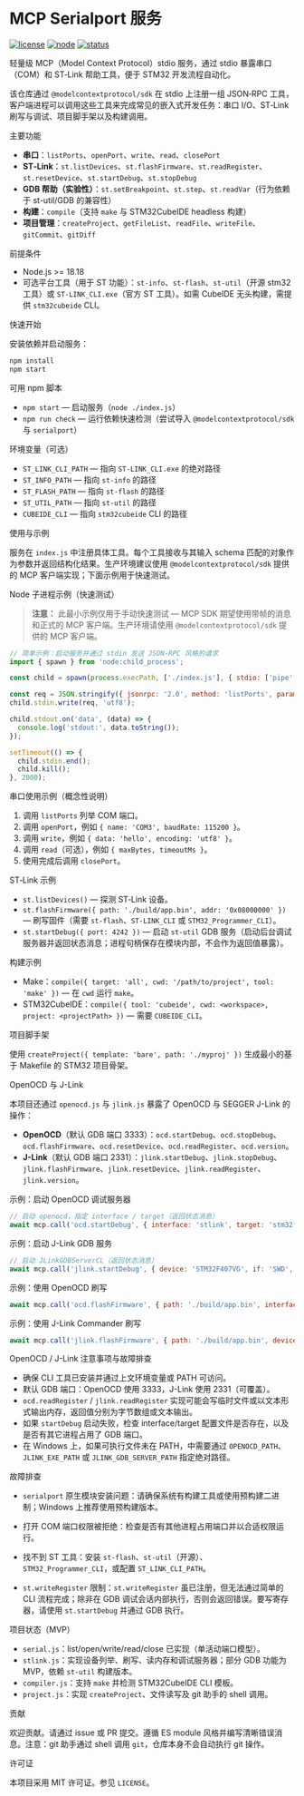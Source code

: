 <!--
  自动更新的 README - 中文
  目的：为中文使用者提供一致的安装、使用与示例说明。
-->

# MCP Serialport 服务

[![license](https://img.shields.io/badge/license-MIT-blue.svg)](LICENSE) [![node](https://img.shields.io/badge/node-%3E%3D18.18-brightgreen)](https://nodejs.org/) [![status](https://img.shields.io/badge/status--placeholder-lightgrey)](#)

轻量级 MCP（Model Context Protocol）stdio 服务，通过 stdio 暴露串口（COM）和 ST‑Link 帮助工具，便于 STM32 开发流程自动化。

该仓库通过 `@modelcontextprotocol/sdk` 在 stdio 上注册一组 JSON‑RPC 工具，客户端进程可以调用这些工具来完成常见的嵌入式开发任务：串口 I/O、ST‑Link 刷写与调试、项目脚手架以及构建调用。

主要功能

- **串口**：`listPorts`、`openPort`、`write`、`read`、`closePort`
- **ST‑Link**：`st.listDevices`、`st.flashFirmware`、`st.readRegister`、`st.resetDevice`、`st.startDebug`、`st.stopDebug`
- **GDB 帮助（实验性）**：`st.setBreakpoint`、`st.step`、`st.readVar`（行为依赖于 st-util/GDB 的兼容性）
- **构建**：`compile`（支持 `make` 与 STM32CubeIDE headless 构建）
- **项目管理**：`createProject`、`getFileList`、`readFile`、`writeFile`、`gitCommit`、`gitDiff`

前提条件

- Node.js >= 18.18
- 可选平台工具（用于 ST 功能）：`st-info`、`st-flash`、`st-util`（开源 stm32 工具）或 `ST-LINK_CLI.exe`（官方 ST 工具）。如需 CubeIDE 无头构建，需提供 `stm32cubeide` CLI。

快速开始

安装依赖并启动服务：

```bash
npm install
npm start
```

可用 npm 脚本

- `npm start` — 启动服务（`node ./index.js`）
- `npm run check` — 运行依赖快速检测（尝试导入 `@modelcontextprotocol/sdk` 与 `serialport`）

环境变量（可选）

- `ST_LINK_CLI_PATH` — 指向 `ST-LINK_CLI.exe` 的绝对路径
- `ST_INFO_PATH` — 指向 `st-info` 的路径
- `ST_FLASH_PATH` — 指向 `st-flash` 的路径
- `ST_UTIL_PATH` — 指向 `st-util` 的路径
- `CUBEIDE_CLI` — 指向 `stm32cubeide` CLI 的路径

使用与示例

服务在 `index.js` 中注册具体工具。每个工具接收与其输入 schema 匹配的对象作为参数并返回结构化结果。生产环境建议使用 `@modelcontextprotocol/sdk` 提供的 MCP 客户端实现；下面示例用于快速测试。

Node 子进程示例（快速测试）

> **注意：** 此最小示例仅用于手动快速测试 — MCP SDK 期望使用带帧的消息和正式的 MCP 客户端。生产环境请使用 `@modelcontextprotocol/sdk` 提供的 MCP 客户端。

```javascript
// 简单示例：启动服务并通过 stdin 发送 JSON-RPC 风格的请求
import { spawn } from 'node:child_process';

const child = spawn(process.execPath, ['./index.js'], { stdio: ['pipe', 'pipe', 'inherit'] });

const req = JSON.stringify({ jsonrpc: '2.0', method: 'listPorts', params: {}, id: 1 }) + '\n';
child.stdin.write(req, 'utf8');

child.stdout.on('data', (data) => {
  console.log('stdout:', data.toString());
});

setTimeout(() => {
  child.stdin.end();
  child.kill();
}, 2000);
```

串口使用示例（概念性说明）

1. 调用 `listPorts` 列举 COM 端口。
2. 调用 `openPort`，例如 `{ name: 'COM3', baudRate: 115200 }`。
3. 调用 `write`，例如 `{ data: 'hello', encoding: 'utf8' }`。
4. 调用 `read`（可选），例如 `{ maxBytes, timeoutMs }`。
5. 使用完成后调用 `closePort`。

ST‑Link 示例

- `st.listDevices()` — 探测 ST‑Link 设备。
- `st.flashFirmware({ path: './build/app.bin', addr: '0x08000000' })` — 刷写固件（需要 `st-flash`、`ST-LINK_CLI` 或 `STM32_Programmer_CLI`）。
- `st.startDebug({ port: 4242 })` — 启动 `st-util` GDB 服务（启动后台调试服务器并返回状态消息；进程句柄保存在模块内部，不会作为返回值暴露）。

构建示例

- Make：`compile({ target: 'all', cwd: '/path/to/project', tool: 'make' })` — 在 `cwd` 运行 `make`。
- STM32CubeIDE：`compile({ tool: 'cubeide', cwd: <workspace>, project: <projectPath> })` — 需要 `CUBEIDE_CLI`。

项目脚手架

使用 `createProject({ template: 'bare', path: './myproj' })` 生成最小的基于 Makefile 的 STM32 项目骨架。

OpenOCD 与 J-Link

本项目还通过 `openocd.js` 与 `jlink.js` 暴露了 OpenOCD 与 SEGGER J-Link 的操作：

- **OpenOCD**（默认 GDB 端口 3333）：`ocd.startDebug`、`ocd.stopDebug`、`ocd.flashFirmware`、`ocd.resetDevice`、`ocd.readRegister`、`ocd.version`。
- **J-Link**（默认 GDB 端口 2331）：`jlink.startDebug`、`jlink.stopDebug`、`jlink.flashFirmware`、`jlink.resetDevice`、`jlink.readRegister`、`jlink.version`。

示例：启动 OpenOCD 调试服务器

```js
// 启动 openocd，指定 interface / target（返回状态消息）
await mcp.call('ocd.startDebug', { interface: 'stlink', target: 'stm32f4x', port: 3333 });
```

示例：启动 J-Link GDB 服务

```js
// 启动 JLinkGDBServerCL（返回状态消息）
await mcp.call('jlink.startDebug', { device: 'STM32F407VG', if: 'SWD', port: 2331 });
```

示例：使用 OpenOCD 刷写

```js
await mcp.call('ocd.flashFirmware', { path: './build/app.bin', interface: 'stlink', target: 'stm32f4x' });
```

示例：使用 J-Link Commander 刷写

```js
await mcp.call('jlink.flashFirmware', { path: './build/app.bin', device: 'STM32F407VG', if: 'SWD', addr: '0x08000000' });
```

OpenOCD / J-Link 注意事项与故障排查

- 确保 CLI 工具已安装并通过上文环境变量或 PATH 可访问。
- 默认 GDB 端口：OpenOCD 使用 3333，J-Link 使用 2331（可覆盖）。
- `ocd.readRegister` / `jlink.readRegister` 实现可能会写临时文件或以文本形式输出内存，返回值分别为字节数组或文本输出。
- 如果 `startDebug` 启动失败，检查 interface/target 配置文件是否存在，以及是否有其它进程占用了 GDB 端口。
- 在 Windows 上，如果可执行文件未在 PATH，中需要通过 `OPENOCD_PATH`、`JLINK_EXE_PATH` 或 `JLINK_GDB_SERVER_PATH` 指定绝对路径。

故障排查

- `serialport` 原生模块安装问题：请确保系统有构建工具或使用预构建二进制；Windows 上推荐使用预构建版本。
- 打开 COM 端口权限被拒绝：检查是否有其他进程占用端口并以合适权限运行。
- 找不到 ST 工具：安装 `st-flash`、`st-util`（开源）、`STM32_Programmer_CLI`，或配置 `ST_LINK_CLI_PATH`。

- `st.writeRegister` 限制：`st.writeRegister` 虽已注册，但无法通过简单的 CLI 流程完成；除非在 GDB 调试会话内部执行，否则会返回错误。要写寄存器，请使用 `st.startDebug` 并通过 GDB 执行。

项目状态（MVP）

- `serial.js`：list/open/write/read/close 已实现（单活动端口模型）。
- `stlink.js`：实现设备列举、刷写、读内存和调试服务器；部分 GDB 功能为 MVP，依赖 `st-util` 构建版本。
- `compiler.js`：支持 `make` 并检测 STM32CubeIDE CLI 模板。
- `project.js`：实现 `createProject`、文件读写及 git 助手的 shell 调用。

贡献

欢迎贡献。请通过 issue 或 PR 提交。遵循 ES module 风格并编写清晰错误消息。注意：git 助手通过 shell 调用 `git`，仓库本身不会自动执行 git 操作。

许可证

本项目采用 MIT 许可证。参见 `LICENSE`。
